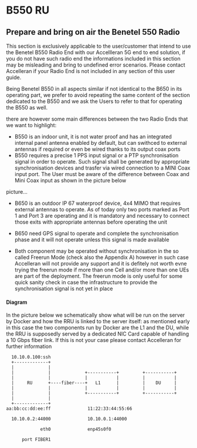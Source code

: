 # B550 RU

## Prepare and bring on air the Benetel 550 Radio

This section is exclusively applicable to the user/customer that intend to use the Benetel B550 Radio End with our Accellleran 5G end to end solution, if you do not have such radio end the informations included in this section may be misleading and bring to undefined error scenarios. Please contact Accelleran if your Radio End is not included in any section of this user guide.

Being Benetel B550 in all aspects similar if not identical to the B650 in its operating part, we prefer to avoid repeating the same content of the section dedicated to the B550 and we ask the Users to refer to that for operating the B550 as well.

there are however some main differences between the two Radio Ends that we want to highlight:

- B550 is an indoor unit, it is not water proof and has an integrated internal panel antenna enabled by default, but can swithced to external antennas if required or even be wired thanks to its output coax ports
- B550 requires a precise 1 PPS input signal or a PTP synchronisation signal in order to operate. Such signal shall be generated by appropriate synchronisation devices and trasfer via wired connection to a MINI Coax input port. The User must be aware of the difference between Coax and Mini Coax input as shown in the picture below

picture...

- B650 is an outdoor IP 67 waterproof device, 4x4 MIMO that requires external antennas to operate. As of today only two ports marked as Port 1 and Port 3 are operating and it is mandatory and necessary to connect those exits with appropriate antennas before operating the unit
- B650 need GPS signal to operate and complete the synchronisation phase and it will not operate unless this signal is made available

- Both component may be operated without synchronisation in the so called Freerun Mode (check also the Appendix A) however in such case Accelleran will not provide any support and it is defitely not worth evne trying the freerun mode if more than one Cell and/or more than one UEs are part of the deployment. The freerun mode is only useful for some quick sanity check in case the infrastructure to provide the synchronisation signal is not yet in place

#### Diagram

In the picture below we schematically show what will be run on the server by Docker and how the RRU is linked to the server itself: as mentioned early in this case the two components run by Docker are the L1 and the DU, while the RRU is supposedly served by a dedicated NIC Card capable of handling a 10 Gbps fiber link. If this is not your case please contact Accelleran for further information 

```
  10.10.0.100:ssh
  +-------------+
  |             |
  |             |             +-----------+         +-----------+
  |             |             |           |         |           |
  |     RU      +----fiber----+   L1      |         |    DU     |
  |             |             |           |         |           |
  |             |             +-----------+         +-----------+
  |             |
  +-------------+
aa:bb:cc:dd:ee:ff              11:22:33:44:55:66

  10.10.0.2:44000              10.10.0.1:44000

             eth0              enp45s0f0

      port FIBER1
```
